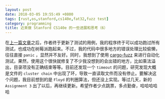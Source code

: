 ```yaml
---
layout: post
date: 2018-03-05 19:55:49 +0800
tags: [rust,os,stanford,cs140e,fat32,fuzz test]
category: programming
title: 近来做 Stanford CS140e 的一些进展和思考（6）
---
```


在[上一篇文章](/programming/2018/03/03/thoughts-on-stanford-cs140e-5/)之后，作者终于更新了测试的用例，我的程序终于可以成功跑过所有测试，也成功在树莓派跑起来。不过，我的代码中很多地方的错误处理比较偷懒，往往直接 `panic` ，显然并不友好。同时，我想到了使用 [cargo-fuzz](https://github.com/rust-fuzz/cargo-fuzz) 来进行自动化测试，果然，使用这个很快就修复了不少我没想到的会出错的地方，比如乘法溢出，目录项没有正确结束等等。目前还发现一个 `timeout` 的问题，研究发现大概是文件的 `cluster chain` 中出现了环，导致一直读取文件而没有停止。要解决这个问题，我目前想到的是 `Floyd` 的判圈算法，但还没上实现。等过几天，新的 `Assignment 3` 出了以后，再继续更新。希望作者少点跳票，多点勤奋，哈哈哈哈哈
